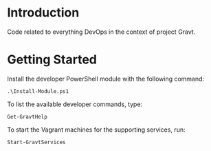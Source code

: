 # Introduction

Code related to everything DevOps in the context of project Gravt.

# Getting Started

Install the developer PowerShell module with the following command:

```
.\Install-Module.ps1
```

To list the available developer commands, type:

```
Get-GravtHelp
```

To start the Vagrant machines for the supporting services, run:

```
Start-GravtServices
```
